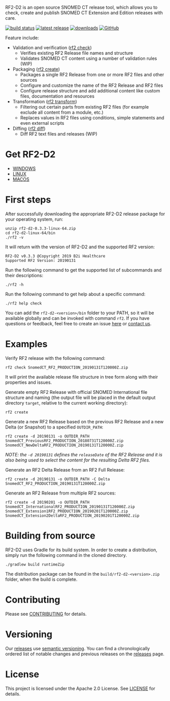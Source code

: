 RF2-D2 is an open source SNOMED CT release tool, which allows you to check, create and publish SNOMED CT Extension and Edition releases with care.

[![build status](https://img.shields.io/travis/b2ihealthcare/rf2-d2/master.svg?style=flat-square)](https://travis-ci.org/b2ihealthcare/rf2-d2)
[![latest release](https://img.shields.io/github/tag/b2ihealthcare/rf2-d2.svg?style=flat-square)](https://github.com/b2ihealthcare/rf2-d2/releases/tag/v0.3.3)
[![downloads](https://img.shields.io/github/downloads/b2ihealthcare/rf2-d2/total.svg?style=flat-square)](https://github.com/b2ihealthcare/rf2-d2/releases/)
[![GitHub](https://img.shields.io/github/license/b2ihealthcare/rf2-d2.svg?style=flat-square)](https://github.com/b2ihealthcare/rf2-d2/blob/master/LICENSE)

Feature include:
* Validation and verification ([rf2 check](docs/check.md))
	* Verifies existing RF2 Release file names and structure
    * Validates SNOMED CT content using a number of validation rules (WIP)
* Packaging ([rf2 create](docs/create.md))
    * Packages a single RF2 Release from one or more RF2 files and other sources 
    * Configure and customize the name of the RF2 Release and RF2 files
    * Configure release structure and add additional content like custom files, documentation and resources
* Transformation ([rf2 transform](docs/transform.md))
    * Filtering out certain parts from existing RF2 files (for example exclude all content from a module, etc.)
    * Replaces values in RF2 files using conditions, simple statements and even external scripts 
* Diffing ([rf2 diff](docs/diff.md))
    * Diff RF2 text files and releases (WIP)

# Get RF2-D2

* [WINDOWS](https://github.com/b2ihealthcare/rf2-d2/releases/download/v0.3.3/rf2-d2-0.3.3-win-x64.zip)
* [LINUX](https://github.com/b2ihealthcare/rf2-d2/releases/download/v0.3.3/rf2-d2-0.3.3-linux-x64.zip)
* [MACOS](https://github.com/b2ihealthcare/rf2-d2/releases/download/v0.3.3/rf2-d2-0.3.3-osx-x64.zip)

# First steps

After successfully downloading the appropriate RF2-D2 release package for your operating system, run:

    unzip rf2-d2-0.3.3-linux-64.zip
    cd rf2-d2-linux-64/bin
    ./rf2 -v

It will return with the version of RF2-D2 and the supported RF2 version:

    RF2-D2 v0.3.3 @Copyright 2019 B2i Healthcare
    Supported RF2 Version: 20190131

Run the following command to get the supported list of subcommands and their descriptions:

    ./rf2 -h

Run the following command to get help about a specific command:

    ./rf2 help check

You can add the `rf2-d2-<version>/bin` folder to your PATH, so it will be available globally and can be invoked with command `rf2`. 
If you have questions or feedback, feel free to create an issue [here](https://github.com/b2ihealthcare/rf2-d2/issues/new) or [contact us](mailto:info@b2i.sg).

# Examples

Verify RF2 release with the following command:

    rf2 check SnomedCT_RF2_PRODUCTION_20190131T120000Z.zip
    
It will print the available release file structure in tree form along with their properties and issues.  

Generate empty RF2 Release with official SNOMED International file structure and naming (the output file will be placed in the default output directory `target`, relative to the current working directory):

    rf2 create

Generate a new RF2 Release based on the previous RF2 Release and a new Delta (or Snapshot) to a specified `OUTDIR_PATH`:

    rf2 create -d 20190131 -o OUTDIR_PATH SnomedCT_PreviousRF2_PRODUCTION_20180731T120000Z.zip SnomedCT_NewDeltaRF2_PRODUCTION_20190131T120000Z.zip

_NOTE: the `-d 20190131` defines the `releaseDate` of the RF2 Release and it is also being used to select the content for the resulting Delta RF2 files._

Generate an RF2 Delta Release from an RF2 Full Release:

    rf2 create -d 20190131 -o OUTDIR_PATH -C Delta SnomedCT_RF2_PRODUCTION_20190131T120000Z.zip
    
Generate an RF2 Release from multiple RF2 sources:

    rf2 create -d 20190201 -o OUTDIR_PATH SnomedCT_InternationalRF2_PRODUCTION_20190131T120000Z.zip SnomedCT_Extension1RF2_PRODUCTION_20190201T120000Z.zip SnomedCT_Extension2DeltaRF2_PRODUCTION_20190201T120000Z.zip
    
# Building from source

RF2-D2 uses Gradle for its build system. In order to create a distribution, simply run the following command in the cloned directory. 

    ./gradlew build runtimeZip

The distribution package can be found in the `build/rf2-d2-<version>.zip` folder, when the build is complete.

# Contributing

Please see [CONTRIBUTING](CONTRIBUTING.md) for details.

# Versioning

Our [releases](https://github.com/b2ihealthcare/rf2-d2/releases) use [semantic versioning](http://semver.org). You can find a chronologically ordered list of notable changes and previous releases on the [releases](https://github.com/b2ihealthcare/rf2-d2/releases) page.

# License

This project is licensed under the Apache 2.0 License. See [LICENSE](LICENSE) for details.